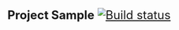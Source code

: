 <font size = 5>**Project Sample**  [![Build status](https://ci.appveyor.com/api/projects/status/kfytodw8535j9jje?svg=true)](https://ci.appveyor.com/project/QA-Netology/hw-1-2-aqa-sew3i)